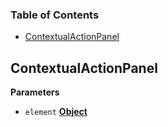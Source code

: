 <!-- Generated by documentation.js. Update this documentation by updating the source code. -->

### Table of Contents

-   [ContextualActionPanel](#contextualactionpanel)

## ContextualActionPanel

**Parameters**

-   `element` **[Object](https://developer.mozilla.org/en-US/docs/Web/JavaScript/Reference/Global_Objects/Object)** 
